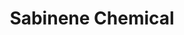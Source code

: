 ---
name: Sabinene Chemical
title: Sabinene Chemical
details:
  - detail:
      key: Usage/Application
      value: Fragrance, Flavour, Pharma
  - detail:
      key: Packaging Size
      value: 5,25,200 Kg
  - detail:
      key: Brand
      value: Natural Aroma
  - detail:
      key: Purity
      value: Min. 75%
  - detail:
      key: Packaging Type
      value: Can,Barrel
  - detail:
      key: Specific Gravity
      value: 0.840 to 0.855 (at 20 deg C)
  - detail:
      key: Flash Point
      value: 37 deg C /- 2
  - detail:
      key: Physical State
      value: Liquid
  - detail:
      key: Boiling Point
      value: 163 deg C to 164 deg C
  - detail:
      key: Molecular Weight
      value: 136.23 g/mol
  - detail:
      key: CAS No
      value: 3387-41-5
  - detail:
      key: EINECS No
      value: 222-212-4
  - detail:
      key: Formula
      value: C10H16
  - detail:
      key: Odour
      value: Terpenic,Woody,Citrus.
  - detail:
      key: Refractive Index
      value: 1.465 to 1.475 (at 20 deg C)
  - detail:
      key: Solubility
      value: Insoluble in water.
showOnHome: false
thumbnail: https://5.imimg.com/data5/SELLER/Default/2021/12/UA/PI/NT/3823480/sabinene-chemical-500x500.jpg
productImages:
  - https://ucarecdn.com/8213c725-21d0-4ac0-ad5e-c1975c20032b/
category: natural isolates
---
